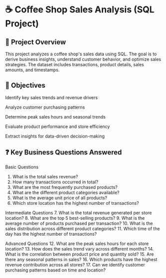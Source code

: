 # ☕ Coffee Shop Sales Analysis (SQL Project)
## 📌 Project Overview

This project analyzes a coffee shop's sales data using SQL. The goal is to derive business insights, understand customer behavior, and optimize sales strategies. The dataset includes transactions, product details, sales amounts, and timestamps.

## 🎯 Objectives

Identify key sales trends and revenue drivers

Analyze customer purchasing patterns

Determine peak sales hours and seasonal trends

Evaluate product performance and store efficiency

Extract insights for data-driven decision-making

## ❓ Key Business Questions Answered

Basic Questions
1. What is the total sales revenue?
2. How many transactions occurred in total?
3. What are the most frequently purchased products?
4. What are the different product categories available?
5. What is the average unit price of all products?
6. Which store location has the highest number of transactions?

Intermediate Questions
7. What is the total revenue generated per store location?
8. What are the top 5 best-selling products?
9. What is the average number of products purchased per transaction?
10. What is the sales distribution across different product categories?
11. Which time of the day has the highest number of transactions?

Advanced Questions
12. What are the peak sales hours for each store location?
13. How does the sales trend vary across different months?
14. What is the correlation between product price and quantity sold?
15. Are there any seasonal patterns in sales?
16. Which products have the highest revenue contribution across all stores?
17. Can we identify customer purchasing patterns based on time and location?
